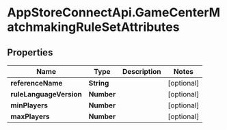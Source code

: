 # AppStoreConnectApi.GameCenterMatchmakingRuleSetAttributes

## Properties

Name | Type | Description | Notes
------------ | ------------- | ------------- | -------------
**referenceName** | **String** |  | [optional] 
**ruleLanguageVersion** | **Number** |  | [optional] 
**minPlayers** | **Number** |  | [optional] 
**maxPlayers** | **Number** |  | [optional] 


